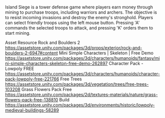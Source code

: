 Island Siege is a tower defense game where players earn money through mining to purchase troops, including warriors and archers. The objective is to resist incoming invasions and destroy the enemy's stronghold. Players can select friendly troops using the left mouse button. Pressing 'A' commands the selected troops to attack, and pressing 'K' orders them to start mining.

Asset Resource
Rock and Boulders 2
https://assetstore.unity.com/packages/3d/props/exterior/rock-and-boulders-2-6947#content
Mini Simple Characters | Skeleton | Free Demo
https://assetstore.unity.com/packages/3d/characters/humanoids/fantasy/mini-simple-characters-skeleton-free-demo-262897
Character Pack - Lowpoly FREE
https://assetstore.unity.com/packages/3d/characters/humanoids/character-pack-lowpoly-free-221766
Free Trees
https://assetstore.unity.com/packages/3d/vegetation/trees/free-trees-103208
Grass Flowers Pack Free
https://assetstore.unity.com/packages/2d/textures-materials/nature/grass-flowers-pack-free-138810
Build
https://assetstore.unity.com/packages/3d/environments/historic/lowpoly-medieval-buildings-58289
